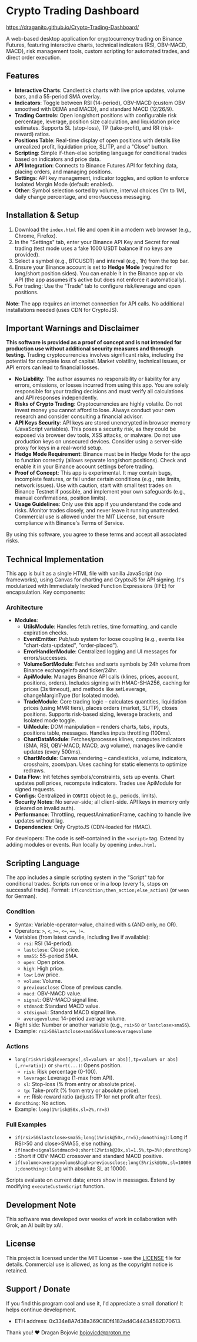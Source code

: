 # Crypto Trading Dashboard
https://draganito.github.io/Crypto-Trading-Dashboard/

A web-based desktop application for cryptocurrency trading on Binance Futures, featuring interactive charts, technical indicators (RSI, OBV-MACD, MACD), risk management tools, custom scripting for automated trades, and direct order execution.

## Features
- **Interactive Charts**: Candlestick charts with live price updates, volume bars, and a 55-period SMA overlay.
- **Indicators**: Toggle between RSI (14-period), OBV-MACD (custom OBV smoothed with DEMA and MACD), and standard MACD (12/26/9).
- **Trading Controls**: Open long/short positions with configurable risk percentage, leverage, position size calculation, and liquidation price estimates. Supports SL (stop-loss), TP (take-profit), and RR (risk-reward) ratios.
- **Positions Table**: Real-time display of open positions with details like unrealized profit, liquidation price, SL/TP, and a "Close" button.
- **Scripting**: Simple if-then-else scripting language for conditional trades based on indicators and price data.
- **API Integration**: Connects to Binance Futures API for fetching data, placing orders, and managing positions.
- **Settings**: API key management, indicator toggles, and option to enforce Isolated Margin Mode (default: enabled).
- **Other**: Symbol selection sorted by volume, interval choices (1m to 1M), daily change percentage, and error/success messaging.

## Installation & Setup
1. Download the `index.html` file and open it in a modern web browser (e.g., Chrome, Firefox).
2. In the "Settings" tab, enter your Binance API Key and Secret for real trading (test mode uses a fake 1000 USDT balance if no keys are provided).
3. Select a symbol (e.g., BTCUSDT) and interval (e.g., 1h) from the top bar.
4. Ensure your Binance account is set to **Hedge Mode** (required for long/short position sides). You can enable it in the Binance app or via API (the app assumes it's active but does not enforce it automatically).
5. For trading: Use the "Trade" tab to configure risk/leverage and open positions.

**Note**: The app requires an internet connection for API calls. No additional installations needed (uses CDN for CryptoJS).

## Important Warnings and Disclaimer
**This software is provided as a proof of concept and is not intended for production use without additional security measures and thorough testing.** Trading cryptocurrencies involves significant risks, including the potential for complete loss of capital. Market volatility, technical issues, or API errors can lead to financial losses.

- **No Liability**: The author assumes no responsibility or liability for any errors, omissions, or losses incurred from using this app. You are solely responsible for your trading decisions and must verify all calculations and API responses independently.
- **Risks of Crypto Trading**: Cryptocurrencies are highly volatile. Do not invest money you cannot afford to lose. Always conduct your own research and consider consulting a financial advisor.
- **API Keys Security**: API keys are stored unencrypted in browser memory (JavaScript variables). This poses a security risk, as they could be exposed via browser dev tools, XSS attacks, or malware. Do not use production keys on unsecured devices. Consider using a server-side proxy for keys in a real-world setup.
- **Hedge Mode Requirement**: Binance must be in Hedge Mode for the app to function correctly (allows separate long/short positions). Check and enable it in your Binance account settings before trading.
- **Proof of Concept**: This app is experimental. It may contain bugs, incomplete features, or fail under certain conditions (e.g., rate limits, network issues). Use with caution, start with small test trades on Binance Testnet if possible, and implement your own safeguards (e.g., manual confirmations, position limits).
- **Usage Guidelines**: Only use this app if you understand the code and risks. Monitor trades closely, and never leave it running unattended. Commercial use is allowed under the MIT License, but ensure compliance with Binance's Terms of Service.

By using this software, you agree to these terms and accept all associated risks.

## Technical Implementation
This app is built as a single HTML file with vanilla JavaScript (no frameworks), using Canvas for charting and CryptoJS for API signing. It's modularized with Immediately Invoked Function Expressions (IIFE) for encapsulation. Key components:

### Architecture
- **Modules**:
  - **UtilsModule**: Handles fetch retries, time formatting, and candle expiration checks.
  - **EventEmitter**: Pub/sub system for loose coupling (e.g., events like "chart-data-updated", "order-placed").
  - **ErrorHandlerModule**: Centralized logging and UI messages for errors/successes.
  - **VolumeSortModule**: Fetches and sorts symbols by 24h volume from Binance exchangeInfo and ticker/24hr.
  - **ApiModule**: Manages Binance API calls (klines, prices, account, positions, orders). Includes signing with HMAC-SHA256, caching for prices (3s timeout), and methods like setLeverage, changeMarginType (for Isolated mode).
  - **TradeModule**: Core trading logic – calculates quantities, liquidation prices (using MMR tiers), places orders (market, SL/TP), closes positions. Supports risk-based sizing, leverage brackets, and Isolated mode toggle.
  - **UiModule**: DOM manipulation – renders charts, tabs, inputs, positions table, messages. Handles inputs throttling (100ms).
  - **ChartDataModule**: Fetches/processes klines, computes indicators (SMA, RSI, OBV-MACD, MACD, avg volume), manages live candle updates (every 500ms).
  - **ChartModule**: Canvas rendering – candlesticks, volume, indicators, crosshairs, zoom/pan. Uses caching for static elements to optimize redraws.
- **Data Flow**: Init fetches symbols/constraints, sets up events. Chart updates poll prices, recompute indicators. Trades use ApiModule for signed requests.
- **Configs**: Centralized in `CONFIG` object (e.g., periods, limits).
- **Security Notes**: No server-side; all client-side. API keys in memory only (cleared on invalid auth).
- **Performance**: Throttling, requestAnimationFrame, caching to handle live updates without lag.
- **Dependencies**: Only CryptoJS (CDN-loaded for HMAC).

For developers: The code is self-contained in the `<script>` tag. Extend by adding modules or events. Run locally by opening `index.html`.

## Scripting Language
The app includes a simple scripting system in the "Script" tab for conditional trades. Scripts run once or in a loop (every 1s, stops on successful trade). Format: `if(condition;then_action;else_action)` (or `wenn` for German).

### Condition
- Syntax: Variable-operator-value, chained with `&` (AND only, no OR).
- Operators: `>`, `<`, `>=`, `<=`, `==`, `!=`.
- Variables (from latest candle, including live if available):
  - `rsi`: RSI (14-period).
  - `lastclose`: Close price.
  - `sma55`: 55-period SMA.
  - `open`: Open price.
  - `high`: High price.
  - `low`: Low price.
  - `volume`: Volume.
  - `previousclose`: Close of previous candle.
  - `macd`: OBV-MACD value.
  - `signal`: OBV-MACD signal line.
  - `stdmacd`: Standard MACD value.
  - `stdsignal`: Standard MACD signal line.
  - `averagevolume`: 14-period average volume.
- Right side: Number or another variable (e.g., `rsi>50` or `lastclose>sma55`).
- Example: `rsi>50&lastclose>sma55&volume>averagevolume`

### Actions
- `long(risk%risk@leveragex[,sl=value% or abs][,tp=value% or abs][,rr=ratio])` or `short(...)`: Opens position.
  - `risk`: Risk percentage (0-100).
  - `leverage`: Leverage (1-max from API).
  - `sl`: Stop-loss (% from entry or absolute price).
  - `tp`: Take-profit (% from entry or absolute price).
  - `rr`: Risk-reward ratio (adjusts TP for net profit after fees).
- `donothing`: No action.
- Example: `long(1%risk@50x,sl=2%,rr=3)`

### Full Examples
- `if(rsi>50&lastclose>sma55;long(1%risk@50x,rr=5);donothing)`: Long if RSI>50 and close>SMA55, else nothing.
- `if(macd>signal&stdmacd>0;short(2%risk@20x,sl=1.5%,tp=3%);donothing)`: Short if OBV-MACD crossover and standard MACD positive.
- `if(volume>averagevolume&high>previousclose;long(5%risk@10x,sl=10000);donothing)`: Long with absolute SL at 10000.

Scripts evaluate on current data; errors show in messages. Extend by modifying `executeCustomScript` function.

## Development Note
This software was developed over weeks of work in collaboration with Grok, an AI built by xAI.

## License
This project is licensed under the MIT License - see the [LICENSE](LICENSE) file for details. Commercial use is allowed, as long as the copyright notice is retained.

## Support / Donate
If you find this program cool and use it, I'd appreciate a small donation! It helps continue development.

- ETH address: 0x334e8A7d38a369C8Df4182ad4C44434582D70613.

Thank you! ❤️
Dragan Bojovic
bojovicd@proton.me
